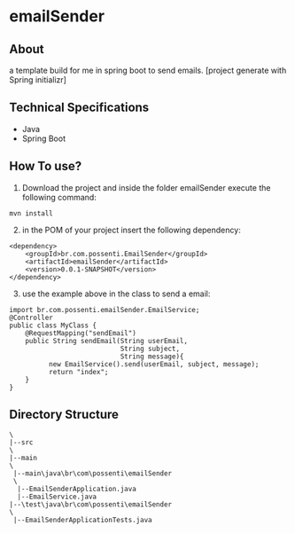 emailSender
==================

## About
a template build for me in spring boot to send emails. [project generate with Spring initializr] 

## Technical Specifications
+ Java
+ Spring Boot

## How To use? 

1. Download the project and inside the folder emailSender execute the following command:
```
mvn install
```

2. in the POM of your project insert the following dependency:
```
<dependency>
    <groupId>br.com.possenti.EmailSender</groupId>
    <artifactId>emailSender</artifactId>
    <version>0.0.1-SNAPSHOT</version>
</dependency>
```

3. use the example above in the class to send a email:
```
import br.com.possenti.emailSender.EmailService;
@Controller
public class MyClass {
    @RequestMapping("sendEmail")
    public String sendEmail(String userEmail, 
                            String subject, 
                            String message){
          new EmailService().send(userEmail, subject, message);   
          return "index";
    }
}
```



## Directory Structure 

  ```
 \
 |--src
 \
  |--main
  \
   |--main\java\br\com\possenti\emailSender
   \
    |--EmailSenderApplication.java
    |--EmailService.java
  |--\test\java\br\com\possenti\emailSender
  \
   |--EmailSenderApplicationTests.java
   
  ```
